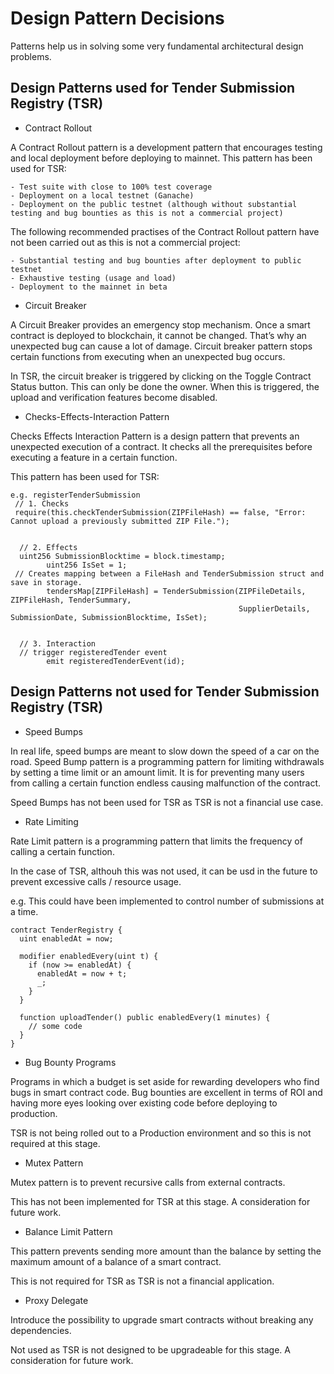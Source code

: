 # Design Pattern Decisions
Patterns help us in solving some very fundamental architectural design problems. 

## Design Patterns used for Tender Submission Registry (TSR)

- Contract Rollout

A Contract Rollout pattern is a development pattern that encourages testing and local deployment before deploying to mainnet.
This pattern has been used for TSR:

    - Test suite with close to 100% test coverage
    - Deployment on a local testnet (Ganache)
    - Deployment on the public testnet (although without substantial testing and bug bounties as this is not a commercial project)


The following recommended practises of the Contract Rollout pattern have not been carried out as this is not a commercial project:
    
    - Substantial testing and bug bounties after deployment to public testnet 
    - Exhaustive testing (usage and load)
    - Deployment to the mainnet in beta

- Circuit Breaker

A Circuit Breaker provides an emergency stop mechanism. Once a smart contract is deployed to blockchain, it cannot be changed. That’s why an unexpected bug can cause a lot of damage. Circuit breaker pattern stops certain functions from executing when an unexpected bug occurs.

In TSR, the circuit breaker is triggered by clicking on the Toggle Contract Status button. This can only be done the owner.
When this is triggered, the upload and verification features become disabled.


- Checks-Effects-Interaction Pattern

Checks Effects Interaction Pattern is a design pattern that prevents an unexpected execution of a contract.
It checks all the prerequisites before executing a feature in a certain function.

This pattern has been used for TSR:

```
e.g. registerTenderSubmission
 // 1. Checks
 require(this.checkTenderSubmission(ZIPFileHash) == false, "Error: Cannot upload a previously submitted ZIP File.");

  
  // 2. Effects
  uint256 SubmissionBlocktime = block.timestamp;
        uint256 IsSet = 1;
 // Creates mapping between a FileHash and TenderSubmission struct and save in storage.
        tendersMap[ZIPFileHash] = TenderSubmission(ZIPFileDetails, ZIPFileHash, TenderSummary,
                                                   SupplierDetails, SubmissionDate, SubmissionBlocktime, IsSet);

  
  // 3. Interaction
  // trigger registeredTender event
        emit registeredTenderEvent(id);
```

## Design Patterns not used for Tender Submission Registry (TSR)

- Speed Bumps

In real life, speed bumps are meant to slow down the speed of a car on the road.
Speed Bump pattern is a programming pattern for limiting withdrawals by setting a time limit or an amount limit. 
It is for preventing many users from calling a certain function endless causing malfunction of the contract.

Speed Bumps has not been used for TSR as TSR is not a financial use case.


- Rate Limiting

Rate Limit pattern is a programming pattern that limits the frequency of calling a certain function. 

In the case of TSR, althouh this was not used, it can be usd in the future to prevent excessive calls / resource usage.

e.g. This could have been implemented to control number of submissions at a time.

```
contract TenderRegistry { 
  uint enabledAt = now; 
  
  modifier enabledEvery(uint t) { 
    if (now >= enabledAt) { 
      enabledAt = now + t; 
      _; 
    } 
  }
  
  function uploadTender() public enabledEvery(1 minutes) { 
    // some code 
  } 
}
```

- Bug Bounty Programs

Programs in which a budget is set aside for rewarding developers who find bugs in smart contract code.
Bug bounties are excellent in terms of ROI and having more eyes looking over existing code before deploying to production.

TSR is not being rolled out to a Production environment and so this is not required at this stage.


- Mutex Pattern

Mutex pattern is to prevent recursive calls from external contracts. 

This has not been implemented for TSR at this stage. A consideration for future work.


- Balance Limit Pattern

This pattern prevents sending more amount than the balance by setting the maximum amount of a balance of a smart contract. 

This is not required for TSR as TSR is not a financial application.


- Proxy Delegate

Introduce the possibility to upgrade smart contracts without breaking any dependencies.

Not used as TSR is not designed to be upgradeable for this stage. A consideration for future work.